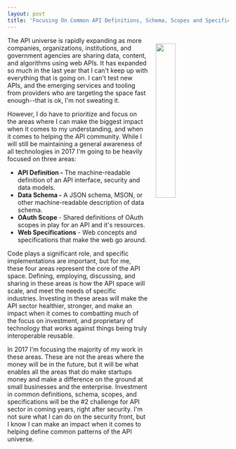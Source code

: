 ```yaml
---
layout: post
title: 'Focusing On Common API Definitions, Schema, Scopes and Specifications'
---
```

<p><img style="padding: 15px;" src="https://s3.amazonaws.com/kinlane-productions/bw-icons/bw-gears.png" alt="" width="30%" align="right" /></p>
<p>The API universe is rapidly expanding as more companies, organizations, institutions, and government agencies are sharing data, content, and algorithms using web APIs. It has expanded so much in the last year that I can't keep up with everything that is going on. I can't test new APIs, and the emerging services and tooling from providers who are targeting the space fast enough--that is ok, I'm not sweating it.&nbsp;</p>
<p>However, I do have to prioritize and focus on the areas where I can make the biggest impact when it comes to my understanding, and when it comes to helping the API community. While I will still be maintaining a general awareness of all technologies in 2017 I'm going to be heavily focused on three areas:</p>
<ul>
<li><strong>API Definition - </strong>The machine-readable definition of an API interface, security and data models.</li>
<li><strong>Data Schema -</strong> A JSON schema, MSON, or other machine-readable description of data schema.</li>
<li><strong>OAuth Scope </strong>- Shared definitions of OAuth scopes in play for an API and it's resources.</li>
<li><strong>Web Specifications</strong> - Web concepts and specifications that make the web go around.</li>
</ul>
<p>Code plays a significant role, and specific implementations are important, but for me, these four areas represent the core of the API space. Defining, employing, discussing, and sharing in these areas is how the API space will scale, and meet the needs of specific industries. Investing in these areas will make the API sector healthier, stronger, and make an impact when it comes to combatting much of the focus on investment, and proprietary of technology that works against things being truly interoperable reusable.</p>
<p>In 2017 I'm focusing the majority of my work in these areas. These are not the areas where the money will be in the future, but it will be what enables all the areas that do make startups money and make a difference on the ground at small businesses and the enterprise. Investment in common definitions, schema, scopes, and specifications will be the #2 challenge for API sector in coming years, right after security. I'm not sure what I can do on the security front, but I know I can make an impact when it comes to helping define common patterns of the API universe.</p>